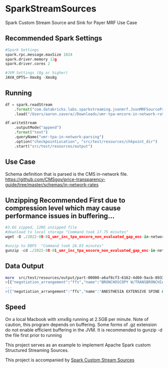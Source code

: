 # SparkStreamSources
Spark Custom Stream Source and Sink for Payer MRF Use Case

## Recommended Spark Settings

``` python
#Spark Settings
spark.rpc.message.maxSize 1024
spark.driver.memory 12g
spark.driver.cores 2

#JVM Settings (8g or higher)
JAVA_OPTS=-Xmx8g -Xms8g

```

## Running

``` python
df = spark.readStream
    .format("com.databricks.labs.sparkstreaming.jsonmrf.JsonMRFSourceProvider")
    .load("/Users/aaron.zavora//Downloads/umr-tpa-encore-in-network-rates.json")

df.writeStream
    .outputMode("append")
    .format("text")
    .queryName("umr-tpa-in-network-parsing")
    .option("checkpointLocation", "src/test/resources/chkpoint_dir")
    .start("src/test/resources/output")
``` 

## Use Case 

Schema definition that is parsed is the CMS in-network file. https://github.com/CMSgov/price-transparency-guide/tree/master/schemas/in-network-rates

## Unzipping Recommended First due to compression level which may cause performance issues in buffering...


```python
#3.6G zipped, 120G unzipped file 
#download to local storage "Command took 17.75 minutes"
wget -O ./2022-08-01_umr_inc_tpa_encore_non_evaluated_gap_enc-in-network-rates.json.gz https://uhc-tic-mrf.azureedge.net/public-mrf/2022-08-01/2022-08-01_UMR--Inc-_TPA_ENCORE-ENTERPRISES-AIRROSTI-DCI_TX-DALLAS-NON-EVALUATED-GAP_-ENC_NXBJ_in-network-rates.json.gz

#unzip to DBFS  "Command took 26.83 minutes"
gunzip -cd ./2022-08-01_umr_inc_tpa_encore_non_evaluated_gap_enc-in-network-rates.json.gz > /dbfs/user/hive/warehouse/hls_dev_payer_transparency.db/raw_files/2022-08-01_umr_inc_tpa_encore_non_evaluated_gap_enc-in-network-rates.json 
```


## Data Output

``` bash
more  src/test/resources/output/part-00000-a6af8cf3-6162-4d60-9acb-8933bac19b8b-c000.txt
>[{"negotiation_arrangement":"ffs","name":"BRONCHOSCOPY W/TRANSBRONCHIAL LUNG BX EACH LOBE","billi
...
>[{"negotiation_arrangement":"ffs","name":"ANESTHESIA EXTENSIVE SPINE & SPINAL CORD","bil

```

## Speed 

On a local Macbook with xmx8g running at 2.5GB per minute. Note of caution, this program depends on buffering. Some forms of .gz extension do not enable efficient buffering in the JVM. It is recommended to gunzip -d the file first prior to running

This project serves as an example to implement Apache Spark custom Structured Streaming Sources. 

This project is accompanied by [Spark Custom Stream Sources](https://hackernoon.com/spark-custom-stream-sources-ec360b8ae240)


